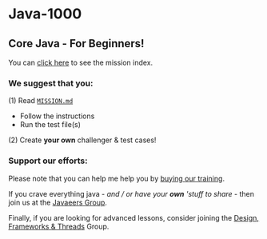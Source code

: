 # Java-1000

## Core Java - For Beginners!

You can [click here](../../../../MISSIONS.md) to see the mission index.

### We suggest that you:

(1) Read [`MISSION.md`](MISSION.md)

- Follow the instructions
- Run the test file(s)

(2) Create __your own__ challenger & test cases!

### Support our efforts:

Please note that you can help me help you by [buying our training](https://www.udemy.com/course/how-to-java).

If you crave everything java - _and / or have your **own** 'stuff to share_ - then join us at
the [Javaeers Group](https://www.facebook.com/JavaVideos9000/).

Finally, if you are looking for advanced lessons, consider joining
the [Design, Frameworks & Threads](https://www.facebook.com/Java-Design-Frameworks-Thread-Video-Training-670850766419490)
Group.
